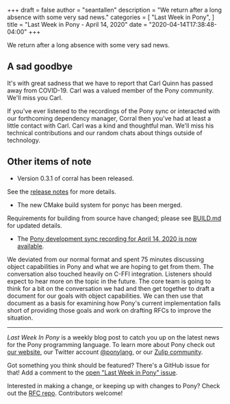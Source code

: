 +++
draft = false
author = "seantallen"
description = "We return after a long absence with some very sad news."
categories = [
    "Last Week in Pony",
]
title = "Last Week in Pony - April 14, 2020"
date = "2020-04-14T17:38:48-04:00"
+++

We return after a long absence with some very sad news.

<!--more-->

## A sad goodbye

It's with great sadness that we have to report that Carl Quinn has passed away from COVID-19. Carl was a valued member of the Pony community. We'll miss you Carl.

If you've ever listened to the recordings of the Pony sync or interacted with our forthcoming dependency manager, Corral then you've had at least a little contact with Carl. Carl was a kind and thoughtful man. We'll miss his technical contributions and our random chats about things outside of technology.

## Other items of note

- Version 0.3.1 of corral has been released.

See the [release notes](https://github.com/ponylang/corral/releases/tag/0.3.1) for more details.

- The new CMake build system for ponyc has been merged.

Requirements for building from source have changed; please see [BUILD.md](https://github.com/ponylang/ponyc/blob/main/BUILD.md) for updated details.

- The [Pony development sync recording for April 14, 2020 is now available](https://sync-recordings.ponylang.io/r/2020_04_14.m4a).

We deviated from our normal format and spent 75 minutes discussing object capabilities in Pony and what we are hoping to get from them. The conversation also touched heavily on C-FFI integration.  Listeners should expect to hear more on the topic in the future. The core team is going to think for a bit on the conversation we had and then get together to draft a document for our goals with object capabilities. We can then use that document as a basis for examining how Pony's current implementation falls short of providing those goals and work on drafting RFCs to improve the situation.

---

_Last Week In Pony_ is a weekly blog post to catch you up on the latest news for the Pony programming language. To learn more about Pony check out [our website](https://ponylang.io), our Twitter account [@ponylang](https://twitter.com/ponylang), or our [Zulip community](https://ponylang.zulipchat.com).

Got something you think should be featured? There's a GitHub issue for that! Add a comment to the [open "Last Week in Pony" issue](https://github.com/ponylang/ponylang.github.io/issues?q=is%3Aissue+is%3Aopen+label%3Alast-week-in-pony).

Interested in making a change, or keeping up with changes to Pony? Check out the [RFC repo](https://github.com/ponylang/rfcs). Contributors welcome!
